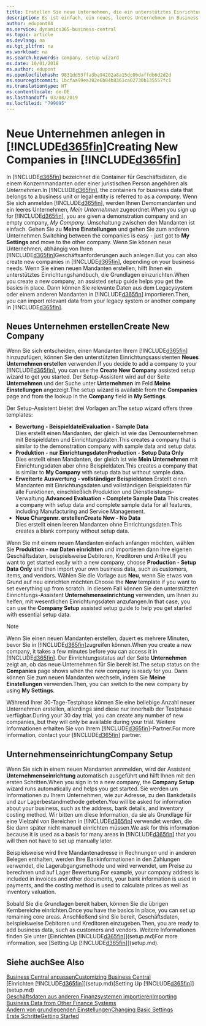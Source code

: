 ```yaml
---
title: Erstellen Sie neue Unternehmen, die ein unterstütztes Einrichtungshandbuch verwenden | Microsoft Docs
description: Es ist einfach, ein neues, leeres Unternehmen in Business Central. zu erstellen. Ein unterstütztes Einrichtungshandbuch hilft Ihnen Schritte für Schritt und Sie können Ihre vorhandenen Geschäftsdaten importieren.
author: edupont04
ms.service: dynamics365-business-central
ms.topic: article
ms.devlang: na
ms.tgt_pltfrm: na
ms.workload: na
ms.search.keywords: company, setup wizard
ms.date: 10/01/2018
ms.author: edupont
ms.openlocfilehash: 9831dd53ffa3ba94202a8a15dc0bdaffdb6d2d2d
ms.sourcegitcommit: 1bcfaa99ea302e6b84b8361ca02730b135557fc1
ms.translationtype: HT
ms.contentlocale: de-DE
ms.lasthandoff: 03/08/2019
ms.locfileid: "799095"
---
```

# <a name="creating-new-companies-in-included365finincludesd365finmdmd"></a><span data-ttu-id="ddd1e-104">Neue Unternehmen anlegen in [!INCLUDE[d365fin](includes/d365fin_md.md)]</span><span class="sxs-lookup"><span data-stu-id="ddd1e-104">Creating New Companies in [!INCLUDE[d365fin](includes/d365fin_md.md)]</span></span>
<span data-ttu-id="ddd1e-105">In [!INCLUDE[d365fin](includes/d365fin_md.md)] bezeichnet die Container für Geschäftsdaten, die einem Konzernmandanten oder einer juristischen Person angehören als *Unternehmen*.</span><span class="sxs-lookup"><span data-stu-id="ddd1e-105">In [!INCLUDE[d365fin](includes/d365fin_md.md)], the containers for business data that belongs to a business unit or legal entity is referred to as a *company*.</span></span> <span data-ttu-id="ddd1e-106">Wenn Sie sich anmelden [!INCLUDE[d365fin](includes/d365fin_md.md)], werden Ihnen Demomandanten und ein leeres Unternehmen, *Mein Unternehmen* zugeordnet.</span><span class="sxs-lookup"><span data-stu-id="ddd1e-106">When you sign up for [!INCLUDE[d365fin](includes/d365fin_md.md)], you are given a demonstration company and an empty company, *My Company*.</span></span> <span data-ttu-id="ddd1e-107">Umschaltung zwischen den Mandanten ist einfach. Gehen Sie zu **Meine Einstellungen** und gehen Sie zum anderen Unternehmen.</span><span class="sxs-lookup"><span data-stu-id="ddd1e-107">Switching between the companies is easy - just got to **My Settings** and move to the other company.</span></span> <span data-ttu-id="ddd1e-108">Wenn Sie können neue Unternehmen, abhängig von Ihren [!INCLUDE[d365fin](includes/d365fin_md.md)]Geschäftsanforderungen auch anlegen.</span><span class="sxs-lookup"><span data-stu-id="ddd1e-108">But you can also create new companies in [!INCLUDE[d365fin](includes/d365fin_md.md)], depending on your business needs.</span></span> <span data-ttu-id="ddd1e-109">Wenn Sie einen neuen Mandanten erstellen, hilft Ihnen ein unterstütztes Einrichtungshandbuch, die Grundlagen einzurichten.</span><span class="sxs-lookup"><span data-stu-id="ddd1e-109">When you create a new company, an assisted setup guide helps you get the basics in place.</span></span> <span data-ttu-id="ddd1e-110">Dann können Sie relevante Daten aus dem Legacysystem oder einem anderen Mandanten in [!INCLUDE[d365fin](includes/d365fin_md.md)] importieren.</span><span class="sxs-lookup"><span data-stu-id="ddd1e-110">Then, you can import relevant data from your legacy system or another company in [!INCLUDE[d365fin](includes/d365fin_md.md)].</span></span>  

## <a name="create-new-company"></a><span data-ttu-id="ddd1e-111">Neues Unternehmen erstellen</span><span class="sxs-lookup"><span data-stu-id="ddd1e-111">Create New Company</span></span>
<span data-ttu-id="ddd1e-112">Wenn Sie sich entscheiden, einen Mandanten Ihrem [!INCLUDE[d365fin](includes/d365fin_md.md)] hinzuzufügen, können Sie den unterstützten Einrichtungsassistenten **Neues Unternehmen erstellen** verwenden.</span><span class="sxs-lookup"><span data-stu-id="ddd1e-112">If you decide to add a company to your [!INCLUDE[d365fin](includes/d365fin_md.md)], you can use the **Create New Company** assisted setup wizard to get you started.</span></span> <span data-ttu-id="ddd1e-113">Der Setup-Assistent wird auf der Seite **Unternehmen** und der Suche unter **Unternehmen** im Feld **Meine Einstellungen** angezeigt.</span><span class="sxs-lookup"><span data-stu-id="ddd1e-113">The setup wizard is available from the **Companies** page and from the lookup in the **Company** field in **My Settings**.</span></span>  

<span data-ttu-id="ddd1e-114">Der Setup-Assistent bietet drei Vorlagen an:</span><span class="sxs-lookup"><span data-stu-id="ddd1e-114">The setup wizard offers three templates:</span></span>

-   <span data-ttu-id="ddd1e-115">**Bewertung - Beispieldatei**</span><span class="sxs-lookup"><span data-stu-id="ddd1e-115">**Evaluation - Sample Data**</span></span>  
    <span data-ttu-id="ddd1e-116">Dies erstellt einen Mandanten, der gleich ist wie das Demounternehmen mit Beispieldaten und Einrichtungsdaten.</span><span class="sxs-lookup"><span data-stu-id="ddd1e-116">This creates a company that is similar to the demonstration company with sample data and setup data.</span></span>  
-   <span data-ttu-id="ddd1e-117">**Produktion - nur Einrichtungsdaten**</span><span class="sxs-lookup"><span data-stu-id="ddd1e-117">**Production - Setup Data Only**</span></span>  
    <span data-ttu-id="ddd1e-118">Dies erstellt einen Mandanten, der gleich ist wie **Mein Unternehmen** mit Einrichtungsdaten aber ohne Beispieldaten.</span><span class="sxs-lookup"><span data-stu-id="ddd1e-118">This creates a company that is similar to **My Company** with setup data but without sample data.</span></span>
-   <span data-ttu-id="ddd1e-119">**Erweiterte Auswertung - vollständiger Beispieldaten** Erstellt einen Mandanten mit Einrichtungsdaten und vollständigen Beispieldaten für alle Funktionen, einschließlich Produktion und Dienstleistungs-Verwaltung.</span><span class="sxs-lookup"><span data-stu-id="ddd1e-119">**Advanced Evaluation - Complete Sample Data** This creates a company with setup data and complete sample data for all features, including Manufacturing and Service Management.</span></span>
-   <span data-ttu-id="ddd1e-120">**Neue Chargennr. erstellen**</span><span class="sxs-lookup"><span data-stu-id="ddd1e-120">**Create New - No Data**</span></span>  
    <span data-ttu-id="ddd1e-121">Dies erstellt einen leeren Mandanten ohne Einrichtungsdaten.</span><span class="sxs-lookup"><span data-stu-id="ddd1e-121">This creates a blank company without setup data.</span></span>  

<span data-ttu-id="ddd1e-122">Wenn Sie mit einem neuen Mandanten einfach anfangen möchten, wählen Sie **Produktion - nur Daten einrichten** und importieren dann Ihre eigenen Geschäftsdaten, beispielsweise Debitoren, Kreditoren und Artikel.</span><span class="sxs-lookup"><span data-stu-id="ddd1e-122">If you want to get started easily with a new company, choose **Production - Setup Data Only** and then import your own business data, such as customers, items, and vendors.</span></span> <span data-ttu-id="ddd1e-123">Wählen Sie die Vorlage aus **Neu**, wenn Sie etwas von Grund auf neu einrichten möchten.</span><span class="sxs-lookup"><span data-stu-id="ddd1e-123">Choose the **New** template if you want to set everything up from scratch.</span></span> <span data-ttu-id="ddd1e-124">In diesem Fall können Sie den unterstützten Einrichtungs-Assistent **Unternehmenseinrichtung** verwenden, um Ihnen zu helfen, mit wesentlichen Einrichtungsdaten anzufangen.</span><span class="sxs-lookup"><span data-stu-id="ddd1e-124">In that case, you can use the **Company Setup** assisted setup guide to help you get started with essential setup data.</span></span>  

> [!NOTE]  
>   <span data-ttu-id="ddd1e-125">Wenn Sie einen neuen Mandanten erstellen, dauert es mehrere Minuten, bevor Sie in [!INCLUDE[d365fin](includes/d365fin_md.md)]zugreifen können.</span><span class="sxs-lookup"><span data-stu-id="ddd1e-125">When you create a new company, it takes a few minutes before you can access it in [!INCLUDE[d365fin](includes/d365fin_md.md)].</span></span> <span data-ttu-id="ddd1e-126">Der Einrichtungsstatus auf der Seite **Unternehmen** zeigt an, ob das neue Unternehmen für Sie bereit ist.</span><span class="sxs-lookup"><span data-stu-id="ddd1e-126">The setup status on the **Companies** page shows when the new company is ready for you.</span></span> <span data-ttu-id="ddd1e-127">Dann können Sie zum neuen Mandanten wechseln, indem Sie **Meine Einstellungen** verwenden.</span><span class="sxs-lookup"><span data-stu-id="ddd1e-127">Then, you can switch to the new company by using **My Settings**.</span></span>  

<span data-ttu-id="ddd1e-128">Während Ihrer 30-Tage-Testphase können Sie eine beliebige Anzahl neuer Unternehmen erstellen, allerdings sind diese nur innerhalb der Testphase verfügbar.</span><span class="sxs-lookup"><span data-stu-id="ddd1e-128">During your 30 day trial, you can create any number of new companies, but they will only be available during your trial.</span></span> <span data-ttu-id="ddd1e-129">Weitere Informationen erhalten Sie von Ihrem [!INCLUDE[d365fin](includes/d365fin_md.md)]-Partner.</span><span class="sxs-lookup"><span data-stu-id="ddd1e-129">For more information, contact your [!INCLUDE[d365fin](includes/d365fin_md.md)] partner.</span></span>  

## <a name="company-setup"></a><span data-ttu-id="ddd1e-130">Unternehmenseinrichtung</span><span class="sxs-lookup"><span data-stu-id="ddd1e-130">Company Setup</span></span>
<span data-ttu-id="ddd1e-131">Wenn Sie sich in einem neuen Mandanten annmelden, wird der Assistent **Unternehmenseinrichtung** automatisch ausgeführt und hilft Ihnen mit den ersten Schritten.</span><span class="sxs-lookup"><span data-stu-id="ddd1e-131">When you sign in to a new company, the **Company Setup** wizard runs automatically and helps you get started.</span></span> <span data-ttu-id="ddd1e-132">Sie werden um Informationen zu Ihrem Unternehmen, wie zur Adresse, zu den Bankdetails und zur Lagerbestandmethode gebeten.</span><span class="sxs-lookup"><span data-stu-id="ddd1e-132">You will be asked for information about your business, such as the address, bank details, and inventory costing method.</span></span> <span data-ttu-id="ddd1e-133">Wir bitten um diese Information, da sie als Grundlage für eine Vielzahl von Bereichen in [!INCLUDE[d365fin](includes/d365fin_md.md)] verwendet werden, die Sie dann später nicht manuell einrichten müssen.</span><span class="sxs-lookup"><span data-stu-id="ddd1e-133">We ask for this information because it is used as a basis for many areas in [!INCLUDE[d365fin](includes/d365fin_md.md)] that you will then not have to set up manually later.</span></span>  

<span data-ttu-id="ddd1e-134">Beispielsweise wird Ihre Mandantenadresse in Rechnungen und in anderen Belegen enthalten, werden Ihre Bankinformationen in den Zahlungen verwendet, die Lagerabgangsmethode und wird verwendet, um Preise zu berechnen und auf Lager Bewertung.</span><span class="sxs-lookup"><span data-stu-id="ddd1e-134">For example, your company address is included in invoices and other documents, your bank information is used in payments, and the costing method is used to calculate prices as well as inventory valuation.</span></span>  

<span data-ttu-id="ddd1e-135">Sobald Sie die Grundlagen bereit haben, können Sie die übrigen Kernbereiche einrichten.</span><span class="sxs-lookup"><span data-stu-id="ddd1e-135">Once you have the basics in place, you can set up remaining core areas.</span></span> <span data-ttu-id="ddd1e-136">Anschließend sind Sie bereit, Geschäftsdaten, beispielsweise Debitoren und Kreditoren einzugeben.</span><span class="sxs-lookup"><span data-stu-id="ddd1e-136">Then, you are ready to add business data, such as customers and vendors.</span></span> <span data-ttu-id="ddd1e-137">Weitere Informationen finden Sie unter [Einrichten [!INCLUDE[d365fin](includes/d365fin_md.md)]](setup.md)</span><span class="sxs-lookup"><span data-stu-id="ddd1e-137">For more information, see [Setting Up [!INCLUDE[d365fin](includes/d365fin_md.md)]](setup.md).</span></span>  

## <a name="see-also"></a><span data-ttu-id="ddd1e-138">Siehe auch</span><span class="sxs-lookup"><span data-stu-id="ddd1e-138">See Also</span></span>
[<span data-ttu-id="ddd1e-139">Business Central anpassen</span><span class="sxs-lookup"><span data-stu-id="ddd1e-139">Customizing Business Central</span></span>](ui-customizing-overview.md)  
<span data-ttu-id="ddd1e-140">[Einrichten [!INCLUDE[d365fin](includes/d365fin_md.md)]](setup.md)</span><span class="sxs-lookup"><span data-stu-id="ddd1e-140">[Setting Up [!INCLUDE[d365fin](includes/d365fin_md.md)]](setup.md)</span></span>  
[<span data-ttu-id="ddd1e-141">Geschäftsdaten aus anderen Finanzsystemen importieren</span><span class="sxs-lookup"><span data-stu-id="ddd1e-141">Importing Business Data from Other Finance Systems</span></span>](across-import-data-configuration-packages.md)  
[<span data-ttu-id="ddd1e-142">Ändern von grundlegenden Einstellungen</span><span class="sxs-lookup"><span data-stu-id="ddd1e-142">Changing Basic Settings</span></span>](ui-change-basic-settings.md)  
[<span data-ttu-id="ddd1e-143">Erste Schritte</span><span class="sxs-lookup"><span data-stu-id="ddd1e-143">Getting Started</span></span>](product-get-started.md)  
